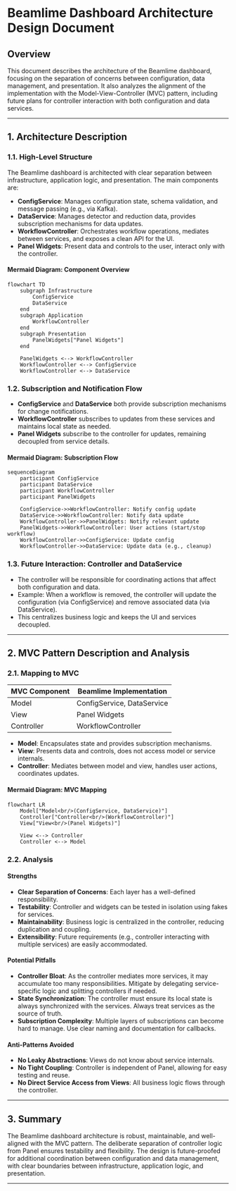 # Beamlime Dashboard Architecture Design Document

## Overview

This document describes the architecture of the Beamlime dashboard, focusing on the separation of concerns between configuration, data management, and presentation. It also analyzes the alignment of the implementation with the Model-View-Controller (MVC) pattern, including future plans for controller interaction with both configuration and data services.

---

## 1. Architecture Description

### 1.1. High-Level Structure

The Beamlime dashboard is architected with clear separation between infrastructure, application logic, and presentation. The main components are:

- **ConfigService**: Manages configuration state, schema validation, and message passing (e.g., via Kafka).
- **DataService**: Manages detector and reduction data, provides subscription mechanisms for data updates.
- **WorkflowController**: Orchestrates workflow operations, mediates between services, and exposes a clean API for the UI.
- **Panel Widgets**: Present data and controls to the user, interact only with the controller.

#### Mermaid Diagram: Component Overview

```mermaid
flowchart TD
    subgraph Infrastructure
        ConfigService
        DataService
    end
    subgraph Application
        WorkflowController
    end
    subgraph Presentation
        PanelWidgets["Panel Widgets"]
    end

    PanelWidgets <--> WorkflowController
    WorkflowController <--> ConfigService
    WorkflowController <--> DataService
```

### 1.2. Subscription and Notification Flow

- **ConfigService** and **DataService** both provide subscription mechanisms for change notifications.
- **WorkflowController** subscribes to updates from these services and maintains local state as needed.
- **Panel Widgets** subscribe to the controller for updates, remaining decoupled from service details.

#### Mermaid Diagram: Subscription Flow

```mermaid
sequenceDiagram
    participant ConfigService
    participant DataService
    participant WorkflowController
    participant PanelWidgets

    ConfigService->>WorkflowController: Notify config update
    DataService->>WorkflowController: Notify data update
    WorkflowController->>PanelWidgets: Notify relevant update
    PanelWidgets->>WorkflowController: User actions (start/stop workflow)
    WorkflowController->>ConfigService: Update config
    WorkflowController->>DataService: Update data (e.g., cleanup)
```

### 1.3. Future Interaction: Controller and DataService

- The controller will be responsible for coordinating actions that affect both configuration and data.
- Example: When a workflow is removed, the controller will update the configuration (via ConfigService) and remove associated data (via DataService).
- This centralizes business logic and keeps the UI and services decoupled.

---

## 2. MVC Pattern Description and Analysis

### 2.1. Mapping to MVC

| MVC Component | Beamlime Implementation |
|---------------|------------------------|
| Model         | ConfigService, DataService |
| View          | Panel Widgets              |
| Controller    | WorkflowController         |

- **Model**: Encapsulates state and provides subscription mechanisms.
- **View**: Presents data and controls, does not access model or service internals.
- **Controller**: Mediates between model and view, handles user actions, coordinates updates.

#### Mermaid Diagram: MVC Mapping

```mermaid
flowchart LR
    Model["Model<br/>(ConfigService, DataService)"]
    Controller["Controller<br/>(WorkflowController)"]
    View["View<br/>(Panel Widgets)"]

    View <--> Controller
    Controller <--> Model
```

### 2.2. Analysis

#### Strengths

- **Clear Separation of Concerns**: Each layer has a well-defined responsibility.
- **Testability**: Controller and widgets can be tested in isolation using fakes for services.
- **Maintainability**: Business logic is centralized in the controller, reducing duplication and coupling.
- **Extensibility**: Future requirements (e.g., controller interacting with multiple services) are easily accommodated.

#### Potential Pitfalls

- **Controller Bloat**: As the controller mediates more services, it may accumulate too many responsibilities. Mitigate by delegating service-specific logic and splitting controllers if needed.
- **State Synchronization**: The controller must ensure its local state is always synchronized with the services. Always treat services as the source of truth.
- **Subscription Complexity**: Multiple layers of subscriptions can become hard to manage. Use clear naming and documentation for callbacks.

#### Anti-Patterns Avoided

- **No Leaky Abstractions**: Views do not know about service internals.
- **No Tight Coupling**: Controller is independent of Panel, allowing for easy testing and reuse.
- **No Direct Service Access from Views**: All business logic flows through the controller.

---

## 3. Summary

The Beamlime dashboard architecture is robust, maintainable, and well-aligned with the MVC pattern. The deliberate separation of controller logic from Panel ensures testability and flexibility. The design is future-proofed for additional coordination between configuration and data management, with clear boundaries between infrastructure, application logic, and presentation.

---
